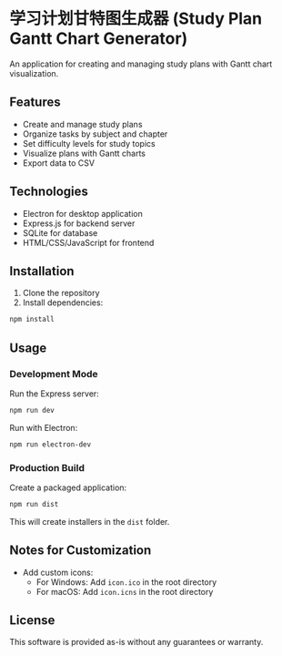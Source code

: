 # 学习计划甘特图生成器 (Study Plan Gantt Chart Generator)

An application for creating and managing study plans with Gantt chart visualization.

## Features

- Create and manage study plans
- Organize tasks by subject and chapter
- Set difficulty levels for study topics
- Visualize plans with Gantt charts
- Export data to CSV

## Technologies

- Electron for desktop application
- Express.js for backend server
- SQLite for database
- HTML/CSS/JavaScript for frontend

## Installation

1. Clone the repository
2. Install dependencies:

```bash
npm install
```

## Usage

### Development Mode

Run the Express server:

```bash
npm run dev
```

Run with Electron:

```bash
npm run electron-dev
```

### Production Build

Create a packaged application:

```bash
npm run dist
```

This will create installers in the `dist` folder.

## Notes for Customization

- Add custom icons:
  - For Windows: Add `icon.ico` in the root directory
  - For macOS: Add `icon.icns` in the root directory

## License

This software is provided as-is without any guarantees or warranty. 